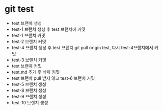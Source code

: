 # git test

- test 브랜치 생성
- test-1 브랜치 생성 후 test 브랜치에 커밋
- test-1 브랜치 커밋
- test-2 브랜치 커밋
- test-4 브랜치 생성 후 test 브랜치 git pull origin test, 다시 test-4브랜치에서 커밋
- test-3 브랜치 커밋
- test 브랜치 커밋
- test.md 추가 후 삭제 커밋
- test 브랜치 pull 받지 않고 test-6 브랜치 커밋
- test-5 브랜치 생성
- test-8 브랜치 생성
- test-9 브랜치 생성
- test-10 브랜치 생성
